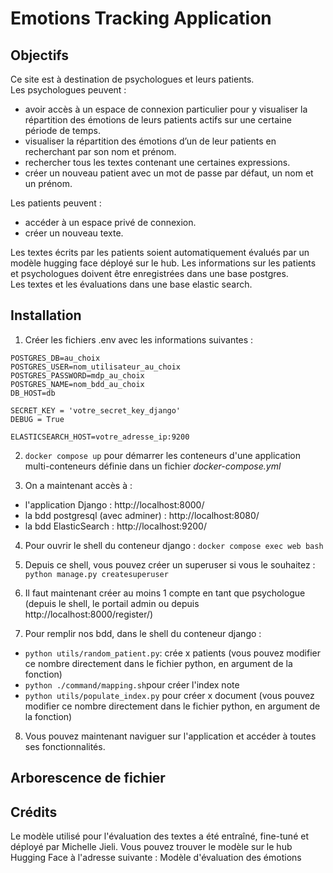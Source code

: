 
# Emotions Tracking Application

## Objectifs 

Ce site est à destination de psychologues et leurs patients.  
Les psychologues peuvent :
- avoir accès à un espace de connexion particulier pour y visualiser la répartition des émotions de leurs patients actifs sur une certaine période de temps.
- visualiser la répartition des émotions d’un de leur patients en recherchant par son nom et prénom.
- rechercher tous les textes contenant une certaines expressions.
- créer un nouveau patient avec un mot de passe par défaut, un nom et un prénom.

Les patients peuvent :
- accéder à un espace privé de connexion.
- créer un nouveau texte.

Les textes écrits par les patients soient automatiquement évalués par un modèle hugging face déployé sur le hub.
Les informations sur les patients et psychologues doivent être enregistrées dans une base postgres.  
Les textes et les évaluations dans une base elastic search.   



## Installation

1. Créer les fichiers .env avec les informations suivantes : 
```
POSTGRES_DB=au_choix
POSTGRES_USER=nom_utilisateur_au_choix
POSTGRES_PASSWORD=mdp_au_choix
POSTGRES_NAME=nom_bdd_au_choix
DB_HOST=db

SECRET_KEY = 'votre_secret_key_django'
DEBUG = True

ELASTICSEARCH_HOST=votre_adresse_ip:9200
```

2. `docker compose up`  pour démarrer les conteneurs d'une application multi-conteneurs définie dans un fichier *docker-compose.yml*

3. On a maintenant accès à :
- l'application Django : http://localhost:8000/
- la bdd postgresql (avec adminer) : http://localhost:8080/
- la bdd ElasticSearch : http://localhost:9200/

4. Pour ouvrir le shell du conteneur django : `docker compose exec web bash`

5. Depuis ce shell, vous pouvez créer un superuser si vous le souhaitez : `python manage.py createsuperuser`

6. Il faut maintenant créer au moins 1 compte en tant que psychologue (depuis le shell, le portail admin ou depuis http://localhost:8000/register/)

7. Pour remplir nos bdd, dans le shell du conteneur django : 
- `python utils/random_patient.py`: crée x patients (vous pouvez modifier ce nombre directement dans le fichier python, en argument de la fonction)
- `python ./command/mapping.sh`pour créer l'index note 
- `python utils/populate_index.py` pour créer x document (vous pouvez modifier ce nombre directement dans le fichier python, en argument de la fonction)

8. Vous pouvez maintenant naviguer sur l'application et accéder à toutes ses fonctionnalités.

## Arborescence de fichier


## Crédits
Le modèle utilisé pour l'évaluation des textes a été entraîné, fine-tuné et déployé par Michelle Jieli. Vous pouvez trouver le modèle sur le hub Hugging Face à l'adresse suivante : Modèle d'évaluation des émotions